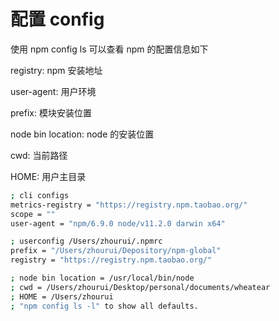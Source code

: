 # 配置 config

使用 npm config ls 可以查看 npm 的配置信息如下

registry: npm 安装地址

user-agent: 用户环境

prefix: 模块安装位置

node bin location: node 的安装位置

cwd: 当前路径

HOME: 用户主目录

```bash
; cli configs
metrics-registry = "https://registry.npm.taobao.org/"
scope = ""
user-agent = "npm/6.9.0 node/v11.2.0 darwin x64"

; userconfig /Users/zhourui/.npmrc
prefix = "/Users/zhourui/Depository/npm-global"
registry = "https://registry.npm.taobao.org/"

; node bin location = /usr/local/bin/node
; cwd = /Users/zhourui/Desktop/personal/documents/wheatear
; HOME = /Users/zhourui
; "npm config ls -l" to show all defaults.
```
